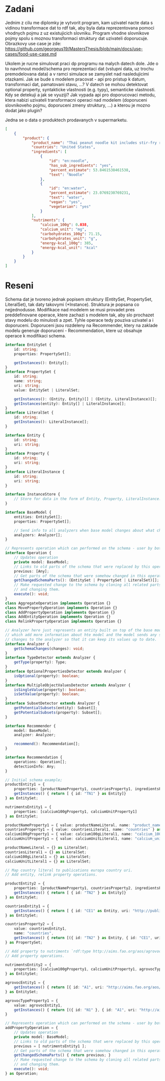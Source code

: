 # Zadani

Jednim z cilu me diplomky je vytvorit program, kam uzivatel nacte data s vidinou transformace dat to rdf tak, aby byla data reprezentovana pomoci vhodnych pojmu z uz existujicich slovniku. Program vhodne slovnikove pojmy spolu s moznou transformaci struktury dat uzivateli doporucuje. Obrazkovy use case je zde: https://github.com/georgeus19/MastersThesis/blob/main/docs/use-cases/food-use-case.md

Ukolem je rucne simulovat praci dp programu na malych datech dole. Jde o to navrhnout model/schema pro reprezentaci dat (vstupni data, uz trochu premodelovana data) a v ramci simulace se zamyslet nad nasledujicimi otazkami. Jak se bude s modelem pracovat - api pro pristup k datum, transformaci dat, pamatovani stavu, ...? V datech se mohou detektovat optional property, syntakticke vlastnosti (e.g. typy), semanticke vlastnosti. Kdy se detekuji a jak se vyuziji? Jak vypada api pro doporucovaci metodu, ktera nabizi uzivateli transformacni operaci nad modelem (doporuceni slovnikoveho pojmu, doporuceni zmeny struktury, ...) a kterou je mozno dodat jako plugin?

Jedna se o data o produktech prodavanych v supermarketu.

```json
[
    {
        "product": {
            "product_name": "Thai peanut noodle kit includes stir-fry rice noodles & thai peanut seasoning",
            "countries": "United States",
            "ingredients": [
                {
                    "id": "en:noodle",
                    "has_sub_ingredients": "yes",
                    "percent_estimate": 53.8461538461538,
                    "text": "Noodle"
                },
                {
                    "id": "en:water",
                    "percent_estimate": 23.0769230769231,
                    "text": "water",
                    "vegan": "yes",
                    "vegetarian": "yes"
                }
            ],
            "nutriments": {
                "calcium_100g": 0.038,
                "calcium_unit": "mg",
                "carbohydrates_100g": 71.15,
                "carbohydrates_unit": "g",
                "energy-kcal_100g": 385,
                "energy-kcal_unit": "kcal"
            }
        }
    }
]
```

# Reseni

Schema dat je tvoreno jednak popisem struktury (EntitySet, PropertySet, LiteralSet), tak daty takovymi (\*Instance). Struktura je popsana co nejjednodusse. Modifikace nad modelem se musi provadet pres preddefinovane operace, ktere zachazi s modelem tak, aby slo prochazet stavy modelu do minulosti a zpet. Tyhle operace tedy pouziva uzivatel a i doporuceni. Doporuceni jsou rozdeleny na Recommender, ktery na zaklade modelu generuje doporuceni - Recommendation, ktere uz obsahuje operace k modifikaci schema.

```ts
interface EntitySet {
    id: string;
    properties: PropertySet[];

    getInstances(): Entity[];
}
interface PropertySet {
    id: string;
    name: string;
    uri: string;
    value: EntitySet | LiteralSet;

    getInstances(): (Entity, Entity)[] | (Entity, LiteralInstance)[];
    getInstances(entity): Entity[] | LiteralInstance[];
}
interface LiteralSet {
    id: string;
    getInstances(): LiteralInstance[];
}

interface Entity {
    id: string;
    uri: string;
}
interface Property {
    id: string;
    uri: string;
}
interface LiteralInstance {
    id: string;
    uri: string;
}

interface InstanceStore {
    // Store for data in the form of Entity, Property, LiteralInstance.
}

interface BaseModel {
    entities: EntitySet[];
    properties: PropertySet[];

    // Send info to all analyzers when base model changes about what changed.
    analyzers: Analyzer[];
}

// Represents operation which can performed on the schema - user by both recommendations and users.
interface Operation {
    // Updates operation
    private model: BaseModel;
    // Links to old parts of the schema that were replaced by this operation.
    previous: [Any];
    // Get parts of the schema that were somehow changed in this operation.
    getChangedSchemaParts(): (EntitySet | PropertySet | LiteralSet)[];
    // Make requested change to the schema by cloning all related parts of the schema
    // and changing them.
    execute(): void;
}
class AggregateOperation implements Operation {}
class MovePropertyOperation implements Operation {}
class AddPropertyOperation implements Operation {}
class AddEntityOperation implements Operation {}
class RelinkPropertyOperation implements Operation {}

// Analyzer here just represents an entity built on top of the base model
// which add more information about hte model and the model sends any schema
// changes to the analyzer so that it can keep its values up to date.
interface Analyzer {
    getSchemaChanges(changes): void;
}
interface TypeDetector extends Analyzer {
    getType(property): Type;
}
interface OptionalPropertiesDetector extends Analyzer {
    isOptional(property): boolean;
}
interface MultipleObjectValuesDetector extends Analyzer {
    isSingleValue(property): boolean;
    isSetValue(property): boolean;
}
interface SubsetDetector extends Analyzer {
    getPotentialSubsets(entity): Subset[];
    getPotentialSubsets(property): Subset[];
}

interface Recommender {
    model: BaseModel;
    analyzer: Analyzer;

    recommend(): Recommendation[];
}

interface Recommendation {
    operations: Operation[];
    detectionInfo: Any;
}
```

```ts
// Initial schema example;
productEntity1 = {
    properties: [productNameProperty1, countriesProperty1, ingredientsProperty1, nutrimentsProperty1],
    getInstances() { return [ { id: "TN1" } as Entity]}
} as EntitySet;

nutrimentsEntity1 = {
    properties: [calcium100gProperty1, calciumUnitProperty1]
} as EntitySet;

productNameProperty1 = { value: productNameLiteral, name: "product_name" } as PropertySet;
countriesProperty1 = { value: countriesLiteral1, name: "countries" } as PropertySet;
calcium100gProperty1 = { value: calcium100gLiteral1, name: "calcium_100g" } as PropertySet;
calciumUnitProperty1 = { value: calciumUnitLiteral1, name: "calcium_unit" } as PropertySet;

productNameLiteral = {} as LiteralSet;
countriesLiteral1 = {} as LiteralSet;
calcium100gLiteral1 = {} as LiteralSet;
calciumUnitLiteral1 = {} as LiteralSet;

// Map country literal to publications europa country uri.
// Add entity, relink property operations.

productEntity2 = {
    properties: [productNameProperty1, countriesProperty2, ingredientsProperty1, nutrimentsProperty1],
    getInstances() { return [ { id: "TN2" } as Entity]}
} as EntitySet;

countriesEntity1 = {
    getInstances() { return [ { id: "CE1" as Entity, uri: "http://publications.europa.eu/resource/authority/country/USA" } as Entity ]}
} as EntitySet;

countriesProperty2 = {
    value: countriesEntity1,
    name: "countries",
    getInstances() { return [({ id: "TN2" } as Entity, { id: "CE1", uri: "http://publications.europa.eu/resource/authority/country/USA" } as Entity)]}
} as PropertySet;

// Add property to nutriments `rdf:type http://aims.fao.org/aos/agrovoc/c_10961`.
// Add property operations.

nutrimentsEntity2 = {
    properties: [calcium100gProperty1, calciumUnitProperty1, agrovocTypeProperty1]
} as EntitySet;

agrovocEntity1 = {
    getInstances() { return [{ id: "A1", uri: "http://aims.fao.org/aos/agrovoc/c_10961"}]}
} as EntitySet;

agrovocTypeProperty1 = {
    value: agrovocEntity1,
    getInstances() { return [({ id: "N1" }, { id: "A1", uri: "http://aims.fao.org/aos/agrovoc/c_10961"})]}
}

// Represents operation which can performed on the schema - user by both recommendations and users.
addPropertyOperation = {
    // Updates operation
    private model: BaseModel;
    // Links to old parts of the schema that were replaced by this operation.
    previous = [ nutrimentsEntity1 ];
    // Get parts of the schema that were somehow changed in this operation.
    getChangedSchemaParts() { return previous; }
    // Make requested change to the schema by cloning all related parts of the schema
    // and changing them.
    execute(): void;
} as Operation;

```
